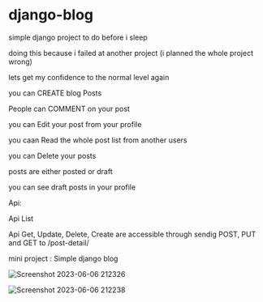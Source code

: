 # django-blog
simple django project to do before i sleep 


doing this because i failed at another project (i planned the whole project wrong)


lets get my confidence to the normal level again 

you can CREATE blog Posts

People can COMMENT on your post

you can Edit your post from your profile

you caan Read the whole post list from another users

you can Delete your posts

posts are either posted or draft

you can see draft posts in your profile


Api:

Api List

Api Get, Update, Delete, Create are accessible through sendig POST, PUT and GET to /post-detail/

mini project : Simple django blog



![Screenshot 2023-06-06 212326](https://github.com/Arshia-Izadyar/django-blog/assets/110552657/761fcd71-f479-4a2a-b58f-559a4501f068)




![Screenshot 2023-06-06 212238](https://github.com/Arshia-Izadyar/django-blog/assets/110552657/fd614871-25ae-434a-8fc0-880c42b3e1ef)


